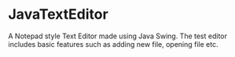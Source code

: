 # JavaTextEditor
A Notepad style Text Editor made using Java Swing.
The test editor includes basic features such as adding new file, opening file etc.
